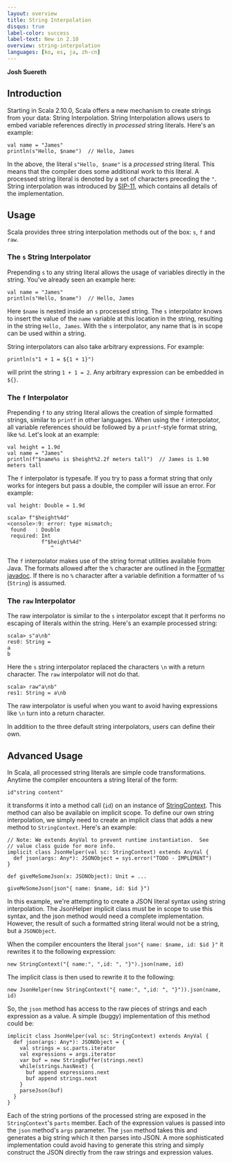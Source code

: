 ```yaml
---
layout: overview
title: String Interpolation
disqus: true
label-color: success
label-text: New in 2.10
overview: string-interpolation
languages: [ko, es, ja, zh-cn]
---
```


**Josh Suereth**

## Introduction

Starting in Scala 2.10.0, Scala offers a new mechanism to create strings from your data:  String Interpolation.
String Interpolation allows users to embed variable references directly in *processed* string literals.  Here's an example:

    val name = "James"
    println(s"Hello, $name")  // Hello, James

In the above, the literal `s"Hello, $name"` is a *processed* string literal.  This means that the compiler does some additional
work to this literal.  A processed string literal is denoted by a set of characters preceding the `"`. String interpolation
was introduced by [SIP-11](http://docs.scala-lang.org/sips/pending/string-interpolation.html), which contains all details of the implementation.

## Usage

Scala provides three string interpolation methods out of the box:  `s`, `f` and `raw`.

### The `s` String Interpolator

Prepending `s` to any string literal allows the usage of variables directly in the string. You've already seen an example here:

    val name = "James"
    println(s"Hello, $name")  // Hello, James

Here `$name` is nested inside an `s` processed string.  The `s` interpolator knows to insert the value of the `name` variable at this location
in the string, resulting in the string `Hello, James`.  With the `s` interpolator, any name that is in scope can be used within a string.

String interpolators can also take arbitrary expressions.  For example:

    println(s"1 + 1 = ${1 + 1}")

will print the string `1 + 1 = 2`.  Any arbitrary expression can be embedded in `${}`.


### The `f` Interpolator

Prepending `f` to any string literal allows the creation of simple formatted strings, similar to `printf` in other languages.  When using the `f`
interpolator, all variable references should be followed by a `printf`-style format string, like `%d`.   Let's look at an example:

    val height = 1.9d
    val name = "James"
    println(f"$name%s is $height%2.2f meters tall")  // James is 1.90 meters tall

The `f` interpolator is typesafe.  If you try to pass a format string that only works for integers but pass a double, the compiler will issue an
error.  For example:

    val height: Double = 1.9d

    scala> f"$height%4d"
    <console>:9: error: type mismatch;
     found   : Double
     required: Int
               f"$height%4d"
                  ^

The `f` interpolator makes use of the string format utilities available from Java.   The formats allowed after the `%` character are outlined in the
[Formatter javadoc](http://docs.oracle.com/javase/1.6.0/docs/api/java/util/Formatter.html#detail).   If there is no `%` character after a variable
definition a formatter of `%s` (`String`) is assumed.


### The `raw` Interpolator

The raw interpolator is similar to the `s` interpolator except that it performs no escaping of literals within the string.  Here's an example processed string:

    scala> s"a\nb"
    res0: String =
    a
    b

Here the `s` string interpolator replaced the characters `\n` with a return character.   The `raw` interpolator will not do that.

    scala> raw"a\nb"
    res1: String = a\nb

The raw interpolator is useful when you want to avoid having expressions like `\n` turn into a return character.


In addition to the three default string interpolators, users can define their own.

## Advanced Usage

In Scala, all processed string literals are simple code transformations.   Anytime the compiler encounters a string literal of the form:

    id"string content"

it transforms it into a method call (`id`) on an instance of [StringContext](http://www.scala-lang.org/api/current/index.html#scala.StringContext).
This method can also be available on implicit scope.   To define our own string interpolation, we simply need to create an implicit class that adds a new method
to `StringContext`.  Here's an example:

    // Note: We extends AnyVal to prevent runtime instantiation.  See
    // value class guide for more info.
    implicit class JsonHelper(val sc: StringContext) extends AnyVal {
      def json(args: Any*): JSONObject = sys.error("TODO - IMPLEMENT")
    }

    def giveMeSomeJson(x: JSONObject): Unit = ...

    giveMeSomeJson(json"{ name: $name, id: $id }")

In this example, we're attempting to create a JSON literal syntax using string interpolation.   The JsonHelper implicit class must be in scope to use this syntax, and the json method would need a complete implementation.   However, the result of such a formatted string literal would not be a string, but a `JSONObject`.

When the compiler encounters the literal `json"{ name: $name, id: $id }"` it rewrites it to the following expression:

    new StringContext("{ name:", ",id: ", "}").json(name, id)

The implicit class is then used to rewrite it to the following:

    new JsonHelper(new StringContext("{ name:", ",id: ", "}")).json(name, id)

So, the `json` method has access to the raw pieces of strings and each expression as a value.   A simple (buggy) implementation of this method could be:

    implicit class JsonHelper(val sc: StringContext) extends AnyVal {
      def json(args: Any*): JSONObject = {
        val strings = sc.parts.iterator
        val expressions = args.iterator
        var buf = new StringBuffer(strings.next)
        while(strings.hasNext) {
          buf append expressions.next
          buf append strings.next
        }
        parseJson(buf)
      }
    }

Each of the string portions of the processed string are exposed in the `StringContext`'s `parts` member.  Each of the expression values is passed into the `json` method's `args` parameter.   The `json` method takes this and generates a big string which it then parses into JSON.   A more sophisticated implementation could avoid having to generate this string and simply construct the JSON directly from the raw strings and expression values.

